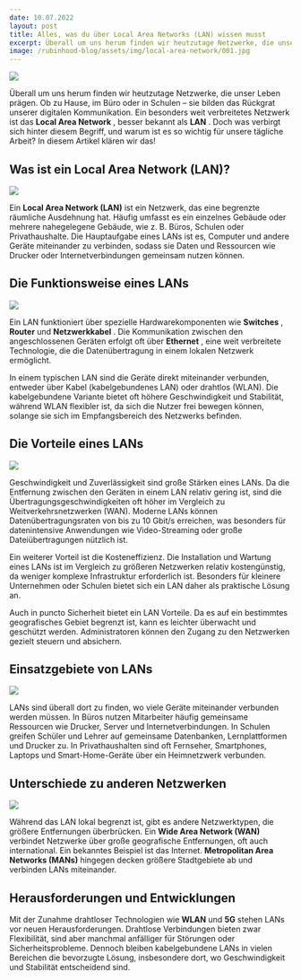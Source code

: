 ```yaml
---
date: 10.07.2022
layout: post
title: Alles, was du über Local Area Networks (LAN) wissen musst
excerpt: Überall um uns herum finden wir heutzutage Netzwerke, die unser Leben prägen. Ob zu Hause, im Büro oder in Schulen – sie bilden das Rückgrat unserer digitalen Kommunikation. Ein besonders weit verbreitetes Netzwerk ist das Local Area Network, besser bekannt als LAN.
image: /rubinhood-blog/assets/img/local-area-network/001.jpg
---
```


![](/rubinhood-blog/assets/img/local-area-network/001.jpg)

Überall um uns herum finden wir heutzutage Netzwerke, die unser Leben prägen. Ob zu Hause, im Büro oder in Schulen – sie bilden das Rückgrat unserer digitalen Kommunikation. Ein besonders weit verbreitetes Netzwerk ist das  **Local Area Network** , besser bekannt als  **LAN** . Doch was verbirgt sich hinter diesem Begriff, und warum ist es so wichtig für unsere tägliche Arbeit? In diesem Artikel klären wir das!

## Was ist ein Local Area Network (LAN)?
![](/rubinhood-blog/assets/img/local-area-network/002.jpg)

Ein **Local Area Network (LAN)** ist ein Netzwerk, das eine begrenzte räumliche Ausdehnung hat. Häufig umfasst es ein einzelnes Gebäude oder mehrere nahegelegene Gebäude, wie z. B. Büros, Schulen oder Privathaushalte. Die Hauptaufgabe eines LANs ist es, Computer und andere Geräte miteinander zu verbinden, sodass sie Daten und Ressourcen wie Drucker oder Internetverbindungen gemeinsam nutzen können.

## Die Funktionsweise eines LANs
![](/rubinhood-blog/assets/img/local-area-network/003.jpg)

Ein LAN funktioniert über spezielle Hardwarekomponenten wie  **Switches** , **Router** und  **Netzwerkkabel** . Die Kommunikation zwischen den angeschlossenen Geräten erfolgt oft über  **Ethernet** , eine weit verbreitete Technologie, die die Datenübertragung in einem lokalen Netzwerk ermöglicht.

In einem typischen LAN sind die Geräte direkt miteinander verbunden, entweder über Kabel (kabelgebundenes LAN) oder drahtlos (WLAN). Die kabelgebundene Variante bietet oft höhere Geschwindigkeit und Stabilität, während WLAN flexibler ist, da sich die Nutzer frei bewegen können, solange sie sich im Empfangsbereich des Netzwerks befinden.

## Die Vorteile eines LANs

![](/rubinhood-blog/assets/img/local-area-network/004.jpg)

Geschwindigkeit und Zuverlässigkeit sind große Stärken eines LANs. Da die Entfernung zwischen den Geräten in einem LAN relativ gering ist, sind die Übertragungsgeschwindigkeiten oft höher im Vergleich zu Weitverkehrsnetzwerken (WAN). Moderne LANs können Datenübertragungsraten von bis zu 10 Gbit/s erreichen, was besonders für datenintensive Anwendungen wie Video-Streaming oder große Dateiübertragungen nützlich ist.

Ein weiterer Vorteil ist die Kosteneffizienz. Die Installation und Wartung eines LANs ist im Vergleich zu größeren Netzwerken relativ kostengünstig, da weniger komplexe Infrastruktur erforderlich ist. Besonders für kleinere Unternehmen oder Schulen bietet sich ein LAN daher als praktische Lösung an.

Auch in puncto Sicherheit bietet ein LAN Vorteile. Da es auf ein bestimmtes geografisches Gebiet begrenzt ist, kann es leichter überwacht und geschützt werden. Administratoren können den Zugang zu den Netzwerken gezielt steuern und absichern.

## Einsatzgebiete von LANs
![](/rubinhood-blog/assets/img/local-area-network/005.jpg)

LANs sind überall dort zu finden, wo viele Geräte miteinander verbunden werden müssen. In Büros nutzen Mitarbeiter häufig gemeinsame Ressourcen wie Drucker, Server und Internetverbindungen. In Schulen greifen Schüler und Lehrer auf gemeinsame Datenbanken, Lernplattformen und Drucker zu. In Privathaushalten sind oft Fernseher, Smartphones, Laptops und Smart-Home-Geräte über ein Heimnetzwerk verbunden.

## Unterschiede zu anderen Netzwerken
![](/rubinhood-blog/assets/img/local-area-network/006.jpg)

Während das LAN lokal begrenzt ist, gibt es andere Netzwerktypen, die größere Entfernungen überbrücken. Ein **Wide Area Network (WAN)** verbindet Netzwerke über große geografische Entfernungen, oft auch international. Ein bekanntes Beispiel ist das Internet. **Metropolitan Area Networks (MANs)** hingegen decken größere Stadtgebiete ab und verbinden LANs miteinander.

## Herausforderungen und Entwicklungen

Mit der Zunahme drahtloser Technologien wie **WLAN** und **5G** stehen LANs vor neuen Herausforderungen. Drahtlose Verbindungen bieten zwar Flexibilität, sind aber manchmal anfälliger für Störungen oder Sicherheitsprobleme. Dennoch bleiben kabelgebundene LANs in vielen Bereichen die bevorzugte Lösung, insbesondere dort, wo Geschwindigkeit und Stabilität entscheidend sind.
